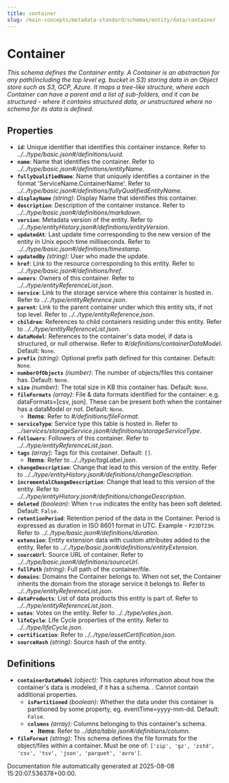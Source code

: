 ```yaml
---
title: container
slug: /main-concepts/metadata-standard/schemas/entity/data/container
---
```


# Container

*This schema defines the Container entity. A Container is an abstraction for any path(including the top level eg. bucket in S3) storing data in an Object store such as S3, GCP, Azure. It maps a tree-like structure, where each Container can have a parent and a list of sub-folders, and it can be structured - where it contains structured data, or unstructured where no schema for its data is defined.*

## Properties

- **`id`**: Unique identifier that identifies this container instance. Refer to *../../type/basic.json#/definitions/uuid*.
- **`name`**: Name that identifies the container. Refer to *../../type/basic.json#/definitions/entityName*.
- **`fullyQualifiedName`**: Name that uniquely identifies a container in the format 'ServiceName.ContainerName'. Refer to *../../type/basic.json#/definitions/fullyQualifiedEntityName*.
- **`displayName`** *(string)*: Display Name that identifies this container.
- **`description`**: Description of the container instance. Refer to *../../type/basic.json#/definitions/markdown*.
- **`version`**: Metadata version of the entity. Refer to *../../type/entityHistory.json#/definitions/entityVersion*.
- **`updatedAt`**: Last update time corresponding to the new version of the entity in Unix epoch time milliseconds. Refer to *../../type/basic.json#/definitions/timestamp*.
- **`updatedBy`** *(string)*: User who made the update.
- **`href`**: Link to the resource corresponding to this entity. Refer to *../../type/basic.json#/definitions/href*.
- **`owners`**: Owners of this container. Refer to *../../type/entityReferenceList.json*.
- **`service`**: Link to the storage service where this container is hosted in. Refer to *../../type/entityReference.json*.
- **`parent`**: Link to the parent container under which this entity sits, if not top level. Refer to *../../type/entityReference.json*.
- **`children`**: References to child containers residing under this entity. Refer to *../../type/entityReferenceList.json*.
- **`dataModel`**: References to the container's data model, if data is structured, or null otherwise. Refer to *#/definitions/containerDataModel*. Default: `None`.
- **`prefix`** *(string)*: Optional prefix path defined for this container. Default: `None`.
- **`numberOfObjects`** *(number)*: The number of objects/files this container has. Default: `None`.
- **`size`** *(number)*: The total size in KB this container has. Default: `None`.
- **`fileFormats`** *(array)*: File & data formats identified for the container:  e.g. dataFormats=[csv, json]. These can be present both when the container has a dataModel or not. Default: `None`.
  - **Items**: Refer to *#/definitions/fileFormat*.
- **`serviceType`**: Service type this table is hosted in. Refer to *../services/storageService.json#/definitions/storageServiceType*.
- **`followers`**: Followers of this container. Refer to *../../type/entityReferenceList.json*.
- **`tags`** *(array)*: Tags for this container. Default: `[]`.
  - **Items**: Refer to *../../type/tagLabel.json*.
- **`changeDescription`**: Change that lead to this version of the entity. Refer to *../../type/entityHistory.json#/definitions/changeDescription*.
- **`incrementalChangeDescription`**: Change that lead to this version of the entity. Refer to *../../type/entityHistory.json#/definitions/changeDescription*.
- **`deleted`** *(boolean)*: When `true` indicates the entity has been soft deleted. Default: `False`.
- **`retentionPeriod`**: Retention period of the data in the Container. Period is expressed as duration in ISO 8601 format in UTC. Example - `P23DT23H`. Refer to *../../type/basic.json#/definitions/duration*.
- **`extension`**: Entity extension data with custom attributes added to the entity. Refer to *../../type/basic.json#/definitions/entityExtension*.
- **`sourceUrl`**: Source URL of container. Refer to *../../type/basic.json#/definitions/sourceUrl*.
- **`fullPath`** *(string)*: Full path of the container/file.
- **`domains`**: Domains the Container belongs to. When not set, the Container inherits the domain from the storage service it belongs to. Refer to *../../type/entityReferenceList.json*.
- **`dataProducts`**: List of data products this entity is part of. Refer to *../../type/entityReferenceList.json*.
- **`votes`**: Votes on the entity. Refer to *../../type/votes.json*.
- **`lifeCycle`**: Life Cycle properties of the entity. Refer to *../../type/lifeCycle.json*.
- **`certification`**: Refer to *../../type/assetCertification.json*.
- **`sourceHash`** *(string)*: Source hash of the entity.
## Definitions

- **`containerDataModel`** *(object)*: This captures information about how the container's data is modeled, if it has a schema. . Cannot contain additional properties.
  - **`isPartitioned`** *(boolean)*: Whether the data under this container is partitioned by some property, eg. eventTime=yyyy-mm-dd. Default: `False`.
  - **`columns`** *(array)*: Columns belonging to this container's schema.
    - **Items**: Refer to *../data/table.json#/definitions/column*.
- **`fileFormat`** *(string)*: This schema defines the file formats for the object/files within a container. Must be one of: `['zip', 'gz', 'zstd', 'csv', 'tsv', 'json', 'parquet', 'avro']`.


Documentation file automatically generated at 2025-08-08 15:20:07.536378+00:00.
